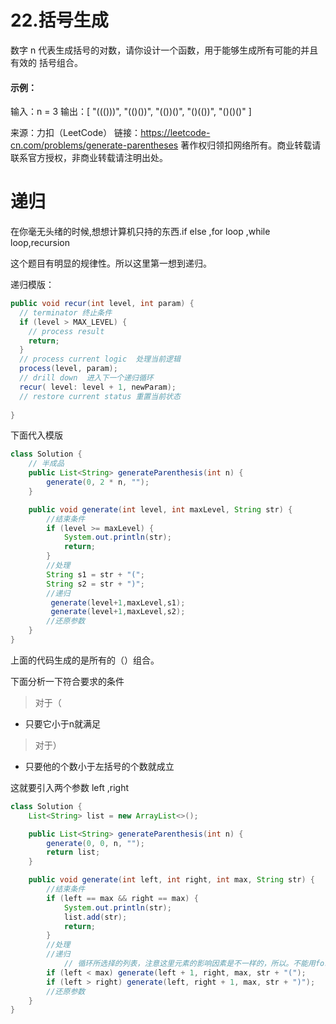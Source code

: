 # 22.括号生成

数字 n 代表生成括号的对数，请你设计一个函数，用于能够生成所有可能的并且 有效的 括号组合。

#### 示例：

输入：n = 3
输出：[
       "((()))",
       "(()())",
       "(())()",
       "()(())",
       "()()()"
     ]

来源：力扣（LeetCode）
链接：https://leetcode-cn.com/problems/generate-parentheses
著作权归领扣网络所有。商业转载请联系官方授权，非商业转载请注明出处。



# 递归

在你毫无头绪的时候,想想计算机只持的东西.if else ,for loop ,while loop,recursion

这个题目有明显的规律性。所以这里第一想到递归。

递归模版：

```java
public void recur(int level, int param) { 
  // terminator 终止条件
  if (level > MAX_LEVEL) { 
    // process result 
    return; 
  }
  // process current logic  处理当前逻辑
  process(level, param); 
  // drill down  进入下一个递归循环
  recur( level: level + 1, newParam); 
  // restore current status 重置当前状态
 
}
```

下面代入模版

```java
class Solution {
    // 半成品
    public List<String> generateParenthesis(int n) {
        generate(0, 2 * n, "");
    }

    public void generate(int level, int maxLevel, String str) {
        //结束条件
        if (level >= maxLevel) {
            System.out.println(str);
            return;
        }
        //处理
        String s1 = str + "(";
        String s2 = str + ")";
        //递归
         generate(level+1,maxLevel,s1);
         generate(level+1,maxLevel,s2);
        //还原参数
    }
}
```

上面的代码生成的是所有的（）组合。

下面分析一下符合要求的条件

> 对于（

- 只要它小于n就满足

> 对于）

- 只要他的个数小于左括号的个数就成立

这就要引入两个参数 left ,right 

```java
class Solution {
    List<String> list = new ArrayList<>();

    public List<String> generateParenthesis(int n) {
        generate(0, 0, n, "");
        return list;
    }

    public void generate(int left, int right, int max, String str) {
        //结束条件
        if (left == max && right == max) {
            System.out.println(str);
            list.add(str);
            return;
        }
        //处理
        //递归
        	// 循环所选择的列表，注意这里元素的影响因素是不一样的，所以。不能用for循环写。括号生成的问题。要对（）分别处理。也就是它的选择列表只能为（）这两个字符。分开考虑调用两次递归方法。
        if (left < max) generate(left + 1, right, max, str + "(");
        if (left > right) generate(left, right + 1, max, str + ")");
        //还原参数
    }
}
```









